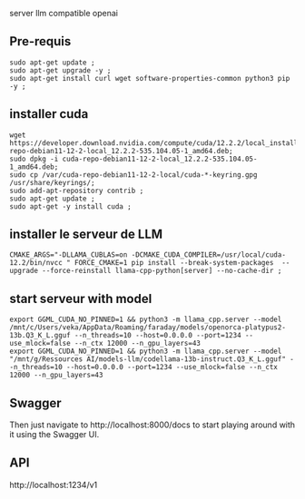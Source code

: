 server llm compatible openai

## Pre-requis
```
sudo apt-get update ; 
sudo apt-get upgrade -y ; 
sudo apt-get install curl wget software-properties-common python3 pip -y ; 
```
## installer cuda
```
wget https://developer.download.nvidia.com/compute/cuda/12.2.2/local_installers/cuda-repo-debian11-12-2-local_12.2.2-535.104.05-1_amd64.deb;
sudo dpkg -i cuda-repo-debian11-12-2-local_12.2.2-535.104.05-1_amd64.deb;
sudo cp /var/cuda-repo-debian11-12-2-local/cuda-*-keyring.gpg /usr/share/keyrings/;
sudo add-apt-repository contrib ; 
sudo apt-get update ; 
sudo apt-get -y install cuda ;
```
## installer le serveur de LLM
```
CMAKE_ARGS="-DLLAMA_CUBLAS=on -DCMAKE_CUDA_COMPILER=/usr/local/cuda-12.2/bin/nvcc " FORCE_CMAKE=1 pip install --break-system-packages  --upgrade --force-reinstall llama-cpp-python[server] --no-cache-dir ;
```
## start serveur with model
```
export GGML_CUDA_NO_PINNED=1 && python3 -m llama_cpp.server --model /mnt/c/Users/veka/AppData/Roaming/faraday/models/openorca-platypus2-13b.Q3_K_L.gguf --n_threads=10 --host=0.0.0.0 --port=1234 --use_mlock=false --n_ctx 12000 --n_gpu_layers=43 
export GGML_CUDA_NO_PINNED=1 && python3 -m llama_cpp.server --model "/mnt/g/Ressources AI/models-llm/codellama-13b-instruct.Q3_K_L.gguf" --n_threads=10 --host=0.0.0.0 --port=1234 --use_mlock=false --n_ctx 12000 --n_gpu_layers=43 
```

## Swagger
Then just navigate to http://localhost:8000/docs to start playing around with it using the Swagger UI.

## API 
http://localhost:1234/v1
